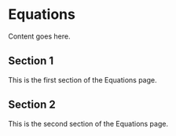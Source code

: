 # Equations

Content goes here.

## Section 1

This is the first section of the Equations page.

## Section 2

This is the second section of the Equations page.

